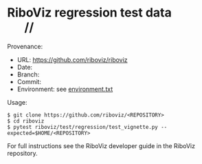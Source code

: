 # RiboViz regression test data <DD>/<MM>/<YYYY>

Provenance:

* URL: https://github.com/riboviz/riboviz
* Date: <DATE>
* Branch: <BRANCH>
* Commit: <COMMIT-HASH>
* Environment: see [environment.txt](./environment.txt)

Usage:

```console
$ git clone https://github.com/riboviz/<REPOSITORY>
$ cd riboviz
$ pytest riboviz/test/regression/test_vignette.py --expected=$HOME/<REPOSITORY>
```

For full instructions see the RiboViz developer guide in the RiboViz repository.
